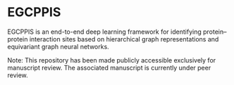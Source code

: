 # EGCPPIS
EGCPPIS is an end-to-end deep learning framework for identifying protein–protein interaction sites based on hierarchical graph representations and equivariant graph neural networks.


Note: This repository has been made publicly accessible exclusively for manuscript review. The associated manuscript is currently under peer review.
